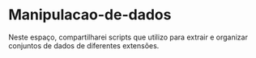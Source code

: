 # Manipulacao-de-dados
Neste espaço, compartilharei scripts que utilizo para extrair e organizar conjuntos de dados de diferentes extensões. 
